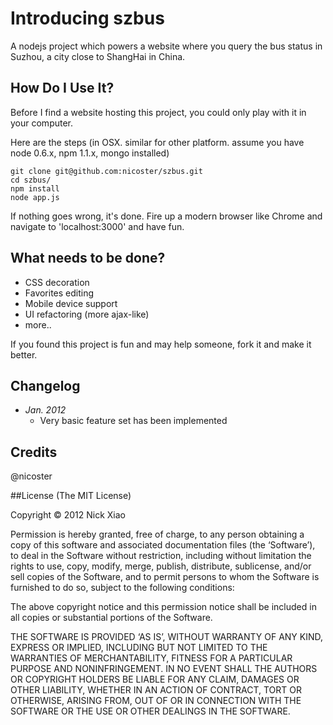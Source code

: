 # Introducing szbus
A nodejs project which powers a website where you query the bus status in Suzhou, a city close to ShangHai in China.


## How Do I Use It?
Before I find a website hosting this project, you could only play with it in your computer.

Here are the steps (in OSX. similar for other platform. assume you have node 0.6.x, npm 1.1.x, mongo installed)

    git clone git@github.com:nicoster/szbus.git
    cd szbus/
    npm install
    node app.js


If nothing goes wrong, it's done. Fire up a modern browser like Chrome and navigate to 'localhost:3000' and have fun.

## What needs to be done?
* CSS decoration
* Favorites editing
* Mobile device support
* UI refactoring (more ajax-like)
* more.. 

If you found this project is fun and may help someone, fork it and make it better.

## Changelog
* _Jan. 2012_ 
  * Very basic feature set has been implemented


## Credits
@nicoster

##License
(The MIT License)

Copyright © 2012 Nick Xiao

Permission is hereby granted, free of charge, to any person obtaining a copy of this software and associated documentation files (the ‘Software’), to deal in the Software without restriction, including without limitation the rights to use, copy, modify, merge, publish, distribute, sublicense, and/or sell copies of the Software, and to permit persons to whom the Software is furnished to do so, subject to the following conditions:

The above copyright notice and this permission notice shall be included in all copies or substantial portions of the Software.

THE SOFTWARE IS PROVIDED ‘AS IS’, WITHOUT WARRANTY OF ANY KIND, EXPRESS OR IMPLIED, INCLUDING BUT NOT LIMITED TO THE WARRANTIES OF MERCHANTABILITY, FITNESS FOR A PARTICULAR PURPOSE AND NONINFRINGEMENT. IN NO EVENT SHALL THE AUTHORS OR COPYRIGHT HOLDERS BE LIABLE FOR ANY CLAIM, DAMAGES OR OTHER LIABILITY, WHETHER IN AN ACTION OF CONTRACT, TORT OR OTHERWISE, ARISING FROM, OUT OF OR IN CONNECTION WITH THE SOFTWARE OR THE USE OR OTHER DEALINGS IN THE SOFTWARE.

